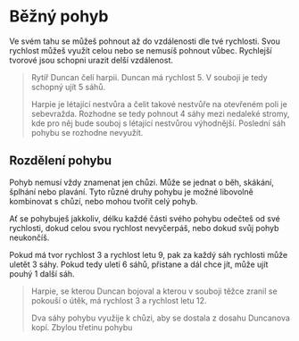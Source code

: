# Běžný pohyb

Ve svém tahu se můžeš pohnout až do vzdálenosti dle tvé rychlosti. Svou
rychlost můžeš využít celou nebo se nemusíš pohnout vůbec. Rychlejší
tvorové jsou schopni urazit delší vzdálenost.

> Rytíř Duncan čelí harpii. Duncan má rychlost 5. V souboji je tedy
> schopný ujít 5 sáhů.
>
> Harpie je létající nestvůra a čelit takové nestvůře na otevřeném poli
> je sebevražda. Rozhodne se tedy pohnout 4 sáhy mezi nedaleké stromy,
> kde pro něj bude souboj s létající nestvůrou výhodnější. Poslední sáh 
> pohybu se rozhodne nevyužít.

## Rozdělení pohybu

Pohyb nemusí vždy znamenat jen chůzi. Může se jednat o běh, skákání,
šplhání nebo plavání. Tyto různé druhy pohybu je možné libovolně kombinovat
s chůzí, nebo mohou tvořit celý pohyb.

Ať se pohybuješ jakkoliv, délku každé části svého pohybu odečteš od
své rychlosti, dokud celou svou rychlost nevyčerpáš, nebo dokud svůj pohyb
neukončíš.

Pokud má tvor rychlost 3 a rychlost letu 9, pak za každý sáh
rychlosti může uletět 3 sáhy. Pokud tedy uletí 6 sáhů, přistane a 
dál chce jít, může ujít pouhý 1 další sáh.

> Harpie, se kterou Duncan bojoval a kterou v souboji těžce zranil se
> pokouší o útěk, má rychlost 3 a rychlost letu 12.
>
> Dva sáhy pohybu využije k chůzi, aby se dostala z dosahu Duncanova kopí.
> Zbylou třetinu pohybu 
